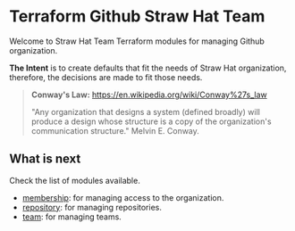 # Terraform Github Straw Hat Team

Welcome to Straw Hat Team Terraform modules for managing Github organization.

**The Intent** is to create defaults that fit the needs of Straw Hat
organization, therefore, the decisions are made to fit those needs.

> **Conway's Law:** https://en.wikipedia.org/wiki/Conway%27s_law
>
> "Any organization that designs a system (defined broadly) will produce a design
> whose structure is a copy of the organization's communication structure."
> Melvin E. Conway.

## What is next

Check the list of modules available.

- [membership](./modules/membership/README.md): for managing access to the
  organization.
- [repository](./modules/repository/README.md): for managing repositories.
- [team](./modules/team/README.md): for managing teams.
